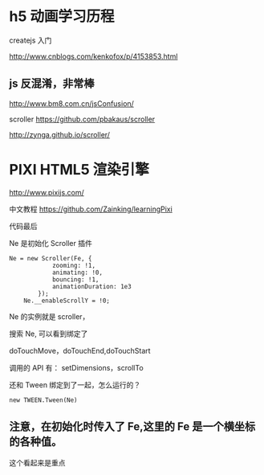 # h5 动画学习历程

createjs 入门

http://www.cnblogs.com/kenkofox/p/4153853.html

## js 反混淆，非常棒

http://www.bm8.com.cn/jsConfusion/

scroller
https://github.com/pbakaus/scroller

http://zynga.github.io/scroller/

# PIXI HTML5 渲染引擎

http://www.pixijs.com/

中文教程
https://github.com/Zainking/learningPixi

代码最后

Ne 是初始化 Scroller 插件

```
Ne = new Scroller(Fe, {
            zooming: !1,
            animating: !0,
            bouncing: !1,
            animationDuration: 1e3
        });
    Ne.__enableScrollY = !0;
```

Ne 的实例就是 scroller，

搜索 Ne, 可以看到绑定了

doTouchMove，doTouchEnd,doTouchStart

调用的 API 有：
setDimensions，scrollTo

还和 Tween 绑定到了一起，怎么运行的？

```
new TWEEN.Tween(Ne)
```

## 注意，在初始化时传入了 Fe,这里的 Fe 是一个横坐标的各种值。

这个看起来是重点
